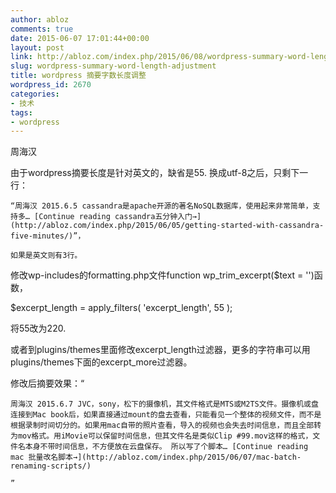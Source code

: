 ```yaml
---
author: abloz
comments: true
date: 2015-06-07 17:01:44+00:00
layout: post
link: http://abloz.com/index.php/2015/06/08/wordpress-summary-word-length-adjustment/
slug: wordpress-summary-word-length-adjustment
title: wordpress 摘要字数长度调整
wordpress_id: 2670
categories:
- 技术
tags:
- wordpress
---
```


周海汉

由于wordpress摘要长度是针对英文的，缺省是55. 换成utf-8之后，只剩下一行：

```
“周海汉 2015.6.5 cassandra是apache开源的著名NoSQL数据库，使用起来非常简单，支持多… [Continue reading cassandra五分钟入门→](http://abloz.com/index.php/2015/06/05/getting-started-with-cassandra-five-minutes/)”，

如果是英文则有3行。
```

修改wp-includes的formatting.php文件function wp_trim_excerpt($text = '')函数，

$excerpt_length = apply_filters( 'excerpt_length', 55 );

将55改为220.

或者到plugins/themes里面修改excerpt_length过滤器，更多的字符串可以用plugins/themes下面的excerpt_more过滤器。



修改后摘要效果：“

```
周海汉 2015.6.7 JVC，sony，松下的摄像机，其文件格式是MTS或M2TS文件。摄像机或盘连接到Mac book后，如果直接通过mount的盘去查看，只能看见一个整体的视频文件，而不是根据录制时间切分的。如果用mac自带的照片查看，导入的视频也会失去时间信息，而且全部转为mov格式。用iMovie可以保留时间信息，但其文件名是类似Clip #99.mov这样的格式，文件名本身不带时间信息，不方便放在云盘保存。 所以写了个脚本… [Continue reading mac 批量改名脚本→](http://abloz.com/index.php/2015/06/07/mac-batch-renaming-scripts/)

”
```

